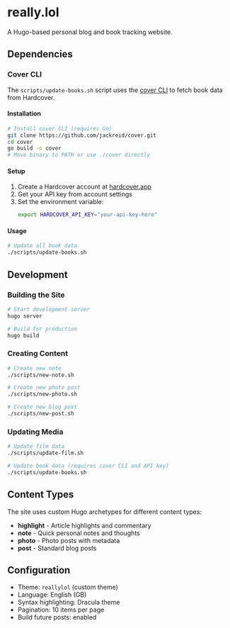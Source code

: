 # really.lol

A Hugo-based personal blog and book tracking website.

## Dependencies

### Cover CLI
The `scripts/update-books.sh` script uses the [cover CLI](https://github.com/jackreid/cover) to fetch book data from Hardcover. 

#### Installation
```bash
# Install cover CLI (requires Go)
git clone https://github.com/jackreid/cover.git
cd cover
go build -o cover
# Move binary to PATH or use ./cover directly
```

#### Setup
1. Create a Hardcover account at [hardcover.app](https://hardcover.app)
2. Get your API key from account settings
3. Set the environment variable:
   ```bash
   export HARDCOVER_API_KEY="your-api-key-here"
   ```

#### Usage
```bash
# Update all book data
./scripts/update-books.sh
```

## Development

### Building the Site
```bash
# Start development server
hugo server

# Build for production
hugo build
```

### Creating Content
```bash
# Create new note
./scripts/new-note.sh

# Create new photo post
./scripts/new-photo.sh

# Create new blog post
./scripts/new-post.sh
```

### Updating Media
```bash
# Update film data
./scripts/update-film.sh

# Update book data (requires cover CLI and API key)
./scripts/update-books.sh
```

## Content Types
The site uses custom Hugo archetypes for different content types:
- **highlight** - Article highlights and commentary
- **note** - Quick personal notes and thoughts
- **photo** - Photo posts with metadata
- **post** - Standard blog posts

## Configuration
- Theme: `reallylol` (custom theme)
- Language: English (GB)
- Syntax highlighting: Dracula theme
- Pagination: 10 items per page
- Build future posts: enabled
